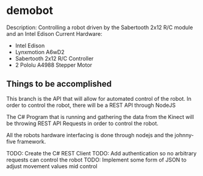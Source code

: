 # demobot
Description: Controlling a robot driven by the Sabertooth 2x12 R/C module and an Intel Edison
Current Hardware:
  * Intel Edison
  * Lynxmotion A6wD2
  * Sabertooth 2x12 R/C Controller
  * 2 Pololu A4988 Stepper Motor 
    
## Things to be accomplished
This branch is the API that will allow for automated control of the robot.
In order to control the robot, there will be a REST API through NodeJS

The C# Program that is running and gathering the data from the Kinect
will be throwing REST API Requests in order to control the robot.

All the robots hardware interfacing is done through nodejs and the johnny-five framework.

TODO: Create the C# REST Client
TODO: Add authentication so no arbitrary requests can control the robot
TODO: Implement some form of JSON to adjust movement values mid control
